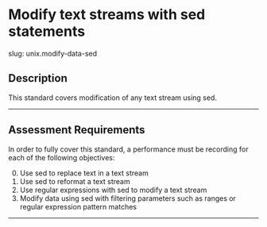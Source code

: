 # Modify text streams with sed statements

slug: unix.modify-data-sed

## Description
This standard covers modification of any text stream using sed.


---
## Assessment Requirements
In order to fully cover this standard, a performance must be recording for each of the following objectives:

0. Use sed to replace text in a text stream
1. Use sed to reformat a text stream
2. Use regular expressions with sed to modify a text stream
3. Modify data using sed with filtering parameters such as ranges or regular expression pattern matches


---
